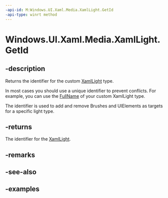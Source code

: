 ```yaml
---
-api-id: M:Windows.UI.Xaml.Media.XamlLight.GetId
-api-type: winrt method
---
```


<!-- Method syntax.
virtual protected string XamlLight.GetId()
-->

# Windows.UI.Xaml.Media.XamlLight.GetId

## -description
Returns the identifier for the custom [XamlLight](xamllight.md) type.

In most cases you should use a unique identifier to prevent conflicts. For example, you can use the [FullName](https://msdn.microsoft.com/library/system.type.fullname(v=vs.110).aspx) of your custom XamlLight type.

The identifier is used to add and remove Brushes and UIElements as targets for a specific light type.

## -returns
The identifier for the [XamlLight](xamllight.md).

## -remarks

## -see-also

## -examples


